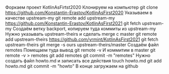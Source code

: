 Форкаем проект KotlinAsFirtst2020
Клонируем на компьютер
git clone https://github.com/Konstantin-Erastov/KotlinAsFirst2020
Указываем в качестве upstream-my
git remote add upstream-my https://github.com/Konstantin-Erastov/KotlinAsFirst2021
git fetch upstream-my
Создаём ветку backport, копируем туда коммиты из upstream-my
Нужно указывать upstream-theirs и сделать merge c master
git remote add upstream-theirs https://github.com/yrmint/KotlinAsFirst2021
git fetch upstream-theirs
git merge -s ours upstream-theirs/master
Создаём файл remotes
Помещаем туда вывод git remote -v
И коммитим в master
git remote -v > remotes
git add remotes
git commit -m "remotes"
Нужно создать файл howto.md и записать все действия
touch howto.md
git add howto.md
git commit -m "howto"
В конце загружаем на github
